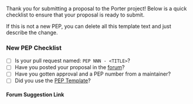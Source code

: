 Thank you for submitting a proposal to the Porter project! Below is a quick
checklist to ensure that your proposal is ready to submit. 

If this is not a new PEP, you can delete all this template text and just
describe the change.

### New PEP Checklist
- [ ] Is your pull request named: `PEP NNN - <TITLE>`?
- [ ] Have you posted your proposal in the [forum](https://porter.sh/forum)?
- [ ] Have you gotten approval and a PEP number from a maintainer?
- [ ] Did you use the [PEP Template](https://github.com/getporter/proposals/blob/master/pep/000-PEP-TEMPLATE.md)?

#### Forum Suggestion Link

<!-- Link to the forum post where you suggested your idea -->
